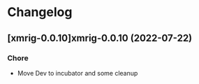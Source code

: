 # Changelog



## [xmrig-0.0.10]xmrig-0.0.10 (2022-07-22)

### Chore

- Move Dev to incubator and some cleanup
  
  